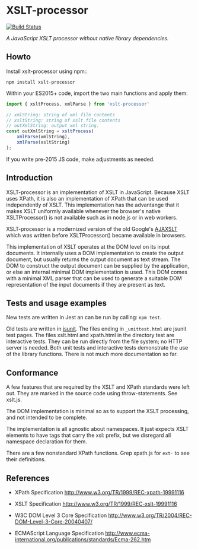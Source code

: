# XSLT-processor

[![Build Status](https://travis-ci.com/fiduswriter/xslt-processor.svg?branch=master)](https://travis-ci.com/fiduswriter/xslt-processor)

_A JavaScript XSLT processor without native library dependencies._

## Howto

Install xslt-processor using npm::

```
npm install xslt-processor
```

Within your ES2015+ code, import the two main functions and apply them:

```js
import { xsltProcess, xmlParse } from 'xslt-processor'

// xmlString: string of xml file contents
// xsltString: string of xslt file contents
// outXmlString: output xml string.
const outXmlString = xsltProcess(
	xmlParse(xmlString),
	xmlParse(xsltString)
); 
```

If you write pre-2015 JS code, make adjustments as needed.


## Introduction

XSLT-processor is an implementation of XSLT in JavaScript. Because XSLT uses
XPath, it is also an implementation of XPath that can be used
independently of XSLT. This implementation has the advantange that it
makes XSLT uniformly available whenever the browser's native XSLTProcessor()
is not available such as in node.js or in web workers.

XSLT-processor is a modernized version of the old Google's [AJAXSLT](https://github.com/4031651/ajaxslt)
which was written before XSLTProcessor() became available in browsers.

This implementation of XSLT operates at the DOM level on its input
documents. It internally uses a DOM implementation to create the
output document, but usually returns the output document as text
stream. The DOM to construct the output document can be supplied by
the application, or else an internal minimal DOM implementation is
used. This DOM comes with a minimal XML parser that can be used to
generate a suitable DOM representation of the input documents if they
are present as text.


## Tests and usage examples

New tests are written in Jest an can be run by calling: `npm test`.

Old tests are written in [jsunit](http://www.jsunit.net). The files ending in `_unittest.html` are jsunit test pages.
The files xslt.html and xpath.html in the directory test are interactive tests. They can be run directly from the file system; no HTTP server is needed.
Both unit tests and interactive tests demonstrate the use of the library functions. There is not much more documentation so far.

## Conformance

A few features that are required by the XSLT and XPath standards were left out.
They are marked in the source code using throw-statements. See xslt.js.

The DOM implementation is minimal so as to support the XSLT processing, and not intended to be complete.

The implementation is all agnostic about namespaces. It just expects
XSLT elements to have tags that carry the xsl: prefix, but we
disregard all namespace declaration for them.

There are a few nonstandard XPath functions. Grep xpath.js for `ext-` to see their definitions.


## References

- XPath Specification http://www.w3.org/TR/1999/REC-xpath-19991116

- XSLT Specification http://www.w3.org/TR/1999/REC-xslt-19991116

- W3C DOM Level 3 Core Specification http://www.w3.org/TR/2004/REC-DOM-Level-3-Core-20040407/

- ECMAScript Language Specification http://www.ecma-international.org/publications/standards/Ecma-262.htm
